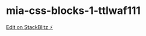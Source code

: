 # mia-css-blocks-1-ttlwaf111

[Edit on StackBlitz ⚡️](https://stackblitz.com/edit/mia-css-blocks-1-ttlwaf)